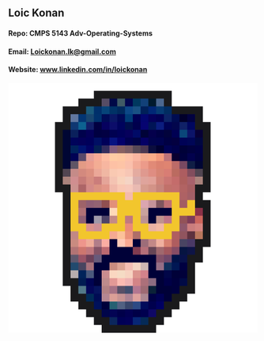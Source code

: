 ## Loic Konan

#### Repo: CMPS 5143 Adv-Operating-Systems

#### Email: Loickonan.lk@gmail.com

#### Website: www.linkedin.com/in/loickonan

<img src="pic.png">
